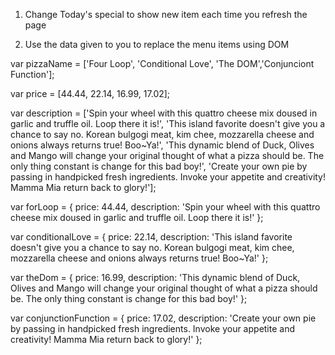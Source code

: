 1. Change Today's special to show new item each time you refresh the page

2. Use the data given to you to replace the menu items using DOM

var pizzaName = ['Four Loop', 'Conditional Love', 'The DOM','Conjunciont Function'];

var price = [44.44, 22.14, 16.99, 17.02];

var description = ['Spin your wheel with this quattro cheese mix doused in garlic and truffle oil. Loop there it is!', 'This island favorite doesn\'t give you a chance to say no. Korean bulgogi meat, kim chee, mozzarella cheese and onions always returns true! Boo~Ya!', 'This dynamic blend of Duck, Olives and Mango will change your original thought of what a pizza should be. The only thing constant is change for this bad boy!', 'Create your own pie by passing in handpicked fresh ingredients. Invoke your appetite and creativity! Mamma Mia return back to glory!'];


var forLoop = {
  price: 44.44,
  description: 'Spin your wheel with this quattro cheese mix doused in garlic and truffle oil. Loop there it is!'
};

var conditionalLove = {
  price: 22.14,
  description: 'This island favorite doesn\'t give you a chance to say no. Korean bulgogi meat, kim chee, mozzarella cheese and onions always returns true! Boo~Ya!'
};

var theDom = {
  price: 16.99,
  description: 'This dynamic blend of Duck, Olives and Mango will change your original thought of what a pizza should be. The only thing constant is change for this bad boy!'
};

var conjunctionFunction = {
  price: 17.02,
  description: 'Create your own pie by passing in handpicked fresh ingredients. Invoke your appetite and creativity! Mamma Mia return back to glory!'
};